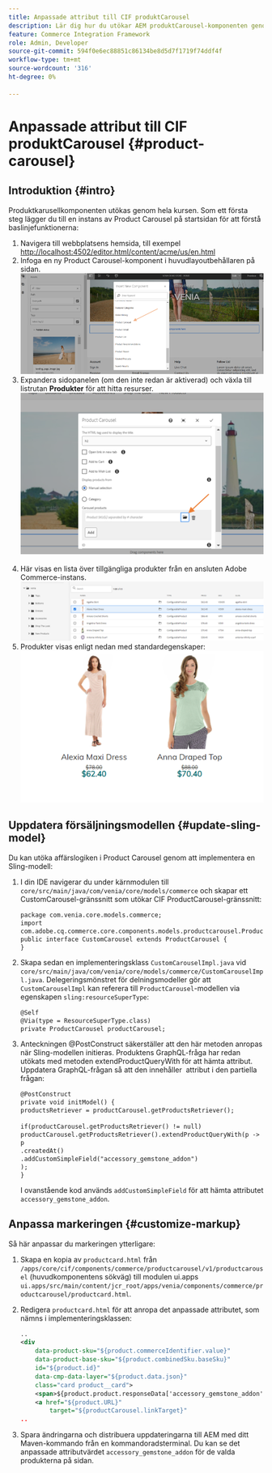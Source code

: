 ```yaml
---
title: Anpassade attribut till CIF produktCarousel
description: Lär dig hur du utökar AEM produktCarousel-komponenten genom att uppdatera Sling-modellen och anpassa koden.
feature: Commerce Integration Framework
role: Admin, Developer
source-git-commit: 594f0e6ec88851c86134be8d5d7f1719f74ddf4f
workflow-type: tm+mt
source-wordcount: '316'
ht-degree: 0%

---
```


# Anpassade attribut till CIF produktCarousel {#product-carousel}

## Introduktion {#intro}

Produktkarusellkomponenten utökas genom hela kursen. Som ett första steg lägger du till en instans av Product Carousel på startsidan för att förstå baslinjefunktionerna:

1. Navigera till webbplatsens hemsida, till exempel [http://localhost:4502/editor.html/content/acme/us/en.html](http://localhost:4502/editor.html/content/acme/us/en.html)
1. Infoga en ny Product Carousel-komponent i huvudlayoutbehållaren på sidan.
   ![Product Carousel-komponent](/help/commerce-cloud/assets/product-carousel-component.png)
1. Expandera sidopanelen (om den inte redan är aktiverad) och växla till listrutan **Produkter** för att hitta resurser.
     ![Carousel-produkter](/help/commerce-cloud/assets/carousel-products.png)    
1. Här visas en lista över tillgängliga produkter från en ansluten Adobe Commerce-instans.
   ![Ansluten instans](/help/commerce-cloud/assets/connected-instance.png)
1. Produkter visas enligt nedan med standardegenskaper:
   ![Produkten visas med egenskaper](/help/commerce-cloud/assets/discount.png)

## Uppdatera försäljningsmodellen {#update-sling-model}

Du kan utöka affärslogiken i Product Carousel genom att implementera en Sling-modell:

1. I din IDE navigerar du under kärnmodulen till `core/src/main/java/com/venia/core/models/commerce` och skapar ett CustomCarousel-gränssnitt som utökar CIF ProductCarousel-gränssnitt:

   ```
   package com.venia.core.models.commerce;
   import com.adobe.cq.commerce.core.components.models.productcarousel.ProductCarousel;
   public interface CustomCarousel extends ProductCarousel {
   }
   ```

1. Skapa sedan en implementeringsklass `CustomCarouselImpl.java` vid `core/src/main/java/com/venia/core/models/commerce/CustomCarouselImpl.java`.
Delegeringsmönstret för delningsmodeller gör att `CustomCarouselImpl` kan referera till `ProductCarousel`-modellen via egenskapen `sling:resourceSuperType`:

   ```
   @Self
   @Via(type = ResourceSuperType.class)
   private ProductCarousel productCarousel;
   ```

1. Anteckningen @PostConstruct säkerställer att den här metoden anropas när Sling-modellen initieras. Produktens GraphQL-fråga har redan utökats med metoden extendProductQueryWith för att hämta attribut. Uppdatera GraphQL-frågan så att den innehåller  attribut i den partiella frågan:

   ```
   @PostConstruct
   private void initModel() {
   productsRetriever = productCarousel.getProductsRetriever();
   
   if(productCarousel.getProductsRetriever() != null)
   productCarousel.getProductsRetriever().extendProductQueryWith(p -> p
   .createdAt()
   .addCustomSimpleField("accessory_gemstone_addon")
   );
   }
   ```

   I ovanstående kod används `addCustomSimpleField` för att hämta attributet `accessory_gemstone_addon`.

## Anpassa markeringen {#customize-markup}

Så här anpassar du markeringen ytterligare:

1. Skapa en kopia av `productcard.html` från `/apps/core/cif/components/commerce/productcarousel/v1/productcarousel` (huvudkomponentens sökväg) till modulen ui.apps `ui.apps/src/main/content/jcr_root/apps/venia/components/commerce/productcarousel/productcard.html`.

1. Redigera `productcard.html` för att anropa det anpassade attributet, som nämns i implementeringsklassen:

   ```xml
   ..
   <div
       data-product-sku="${product.commerceIdentifier.value}"
       data-product-base-sku="${product.combinedSku.baseSku}"
       id="${product.id}"
       data-cmp-data-layer="${product.data.json}"
       class="card product__card">
       <span>${product.product.responseData['accessory_gemstone_addon']}</span>
       <a href="${product.URL}"
           target="${productCarousel.linkTarget}"
   ..
   ```

1. Spara ändringarna och distribuera uppdateringarna till AEM med ditt Maven-kommando från en kommandoradsterminal. Du kan se det anpassade attributvärdet `accessory_gemstone_addon` för de valda produkterna på sidan.
